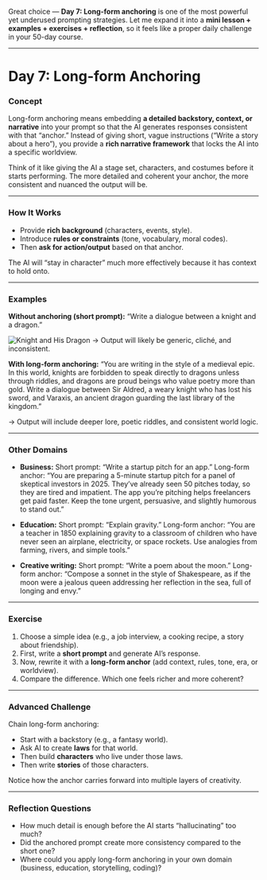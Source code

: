 Great choice — **Day 7: Long-form anchoring** is one of the most powerful yet underused prompting strategies. Let me expand it into a **mini lesson + examples + exercises + reflection**, so it feels like a proper daily challenge in your 50-day course.

---

# **Day 7: Long-form Anchoring**

### **Concept**

Long-form anchoring means embedding **a detailed backstory, context, or narrative** into your prompt so that the AI generates responses consistent with that “anchor.” Instead of giving short, vague instructions (“Write a story about a hero”), you provide a **rich narrative framework** that locks the AI into a specific worldview.

Think of it like giving the AI a stage set, characters, and costumes before it starts performing. The more detailed and coherent your anchor, the more consistent and nuanced the output will be.

---

### **How It Works**

* Provide **rich background** (characters, events, style).
* Introduce **rules or constraints** (tone, vocabulary, moral codes).
* Then **ask for action/output** based on that anchor.

The AI will “stay in character” much more effectively because it has context to hold onto.

---

### **Examples**

**Without anchoring (short prompt):**
“Write a dialogue between a knight and a dragon.”

![Knight and His Dragon](https://cdna.artstation.com/p/assets/images/images/002/730/562/large/dongjun-lu-dragon-hunter-small.jpg?1465055755?odnHeight=117&odnWidth=117&odnBg=FFFFFF)
→ Output will likely be generic, cliché, and inconsistent.

**With long-form anchoring:**
“You are writing in the style of a medieval epic. In this world, knights are forbidden to speak directly to dragons unless through riddles, and dragons are proud beings who value poetry more than gold. Write a dialogue between Sir Aldred, a weary knight who has lost his sword, and Varaxis, an ancient dragon guarding the last library of the kingdom.”

→ Output will include deeper lore, poetic riddles, and consistent world logic.

---

### **Other Domains**

* **Business:**
  Short prompt: “Write a startup pitch for an app.”
  Long-form anchor: “You are preparing a 5-minute startup pitch for a panel of skeptical investors in 2025. They’ve already seen 50 pitches today, so they are tired and impatient. The app you’re pitching helps freelancers get paid faster. Keep the tone urgent, persuasive, and slightly humorous to stand out.”

* **Education:**
  Short prompt: “Explain gravity.”
  Long-form anchor: “You are a teacher in 1850 explaining gravity to a classroom of children who have never seen an airplane, electricity, or space rockets. Use analogies from farming, rivers, and simple tools.”

* **Creative writing:**
  Short prompt: “Write a poem about the moon.”
  Long-form anchor: “Compose a sonnet in the style of Shakespeare, as if the moon were a jealous queen addressing her reflection in the sea, full of longing and envy.”

---

### **Exercise**

1. Choose a simple idea (e.g., a job interview, a cooking recipe, a story about friendship).
2. First, write a **short prompt** and generate AI’s response.
3. Now, rewrite it with a **long-form anchor** (add context, rules, tone, era, or worldview).
4. Compare the difference. Which one feels richer and more coherent?

---

### **Advanced Challenge**

Chain long-form anchoring:

* Start with a backstory (e.g., a fantasy world).
* Ask AI to create **laws** for that world.
* Then build **characters** who live under those laws.
* Then write **stories** of those characters.

Notice how the anchor carries forward into multiple layers of creativity.

---

### **Reflection Questions**

* How much detail is enough before the AI starts “hallucinating” too much?
* Did the anchored prompt create more consistency compared to the short one?
* Where could you apply long-form anchoring in your own domain (business, education, storytelling, coding)?
